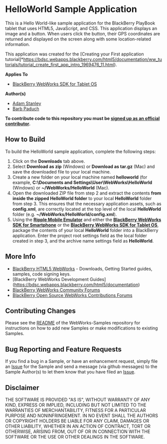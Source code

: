 # HelloWorld Sample Application

This is a Hello World-like sample application for the BlackBerry PlayBook tablet that uses HTML5, JavaScript, and CSS. This application displays an image and a button. When users click the button, their GPS coordinates are returned and displayed on the screen along with some location-related information. 

This application was created for the [Creating your First application tutorial]*https://bdsc.webapps.blackberry.com/html5/documentation/ww_tutorials/tutorial_create_first_app_intro_1969476_11.html).

**Applies To**

* [BlackBerry WebWorks SDK for Tablet OS](http://us.blackberry.com/developers/tablet/webworks.jsp)

**Author(s)** 

* [Adam Stanley](https://github.com/astanley)
* [Barb Paduch](https://github.com/bpaduch)

**To contribute code to this repository you must be [signed up as an official contributor](http://blackberry.github.com/howToContribute.html).**


## How to Build

To build the HelloWorld sample application, complete the following steps:

1. Click on the **Downloads** tab above.
2. Select **Download as zip** (Windows) or **Download as tar.gz** (Mac) and save the downloaded file to your local machine.
3. Create a new folder on your local machine named **helloworld** (for example, **C:\Documents and Settings\User\WebWorks\HelloWorld** (Windows) or **~/WebWorks/HelloWorld** (Mac).
4. Open the downloaded ZIP file from step 2 and extract the contents **from inside the zipped HelloWorld folder** to your local **HelloWorld** folder from step 3.  This ensures that the necessary application assets, such as **config.xml**, are correctly located at the top level of the local **HelloWorld** folder (e.g. **~/WebWorks/HelloWorld/config.xml**).
5. Using the **[Ripple Mobile Emulator](http://developer.blackberry.com/html5/download)** and either the **[BlackBerry WebWorks SDK for Smartphone](http://developer.blackberry.com/html5/download)** or the **[BlackBerry WebWorks SDK for Tablet OS](http://developer.blackberry.com/html5/download)**, package the contents of your local **HelloWorld** folder into a BlackBerry application.  Enter the project root settings field as the local folder created in step 3, and the archive name settings field as **HelloWorld**.


## More Info

* [BlackBerry HTML5 WebWorks](https://bdsc.webapps.blackberry.com/html5/) - Downloads, Getting Started guides, samples, code signing keys.
* [BlackBerry WebWorks Development Guides] (https://bdsc.webapps.blackberry.com/html5/documentation)
* [BlackBerry WebWorks Community Forums](http://supportforums.blackberry.com/t5/Web-and-WebWorks-Development/bd-p/browser_dev)
* [BlackBerry Open Source WebWorks Contributions Forums](http://supportforums.blackberry.com/t5/BlackBerry-WebWorks/bd-p/ww_con)

## Contributing Changes

Please see the [README](https://github.com/blackberry/WebWorks-Samples) of the WebWorks-Samples repository for instructions on how to add new Samples or make modifications to existing Samples.


## Bug Reporting and Feature Requests

If you find a bug in a Sample, or have an enhancement request, simply file an [Issue](https://github.com/blackberry/WebWorks-Samples/issues) for the Sample and send a message (via github messages) to the Sample Author(s) to let them know that you have filed an [Issue](https://github.com/blackberry/WebWorks-Samples/issues).


## Disclaimer

THE SOFTWARE IS PROVIDED "AS IS", WITHOUT WARRANTY OF ANY KIND, EXPRESS OR IMPLIED, INCLUDING BUT NOT LIMITED TO THE WARRANTIES OF MERCHANTABILITY, FITNESS FOR A PARTICULAR PURPOSE AND NONINFRINGEMENT. IN NO EVENT SHALL THE AUTHORS OR COPYRIGHT HOLDERS BE LIABLE FOR ANY CLAIM, DAMAGES OR OTHER LIABILITY, WHETHER IN AN ACTION OF CONTRACT, TORT OR OTHERWISE, ARISING FROM, OUT OF OR IN CONNECTION WITH THE SOFTWARE OR THE USE OR OTHER DEALINGS IN THE SOFTWARE.
